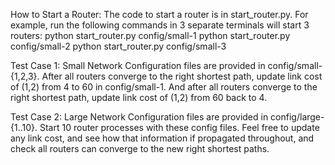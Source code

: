 How to Start a Router:
The code to start a router is in start_router.py. For example, run the following commands in 3 separate terminals will start 3 routers:
python start_router.py config/small-1
python start_router.py config/small-2
python start_router.py config/small-3

Test Case 1: Small Network
Configuration files are provided in config/small-{1,2,3}.
After all routers converge to the right shortest path, update link cost of (1,2) from 4 to 60 in config/small-1.
And after all routers converge to the right shortest path, update link cost of (1,2) from 60 back to 4.

Test Case 2: Large Network
Configuration files are provided in config/large-{1..10}. Start 10 router processes with these config files.
Feel free to update any link cost, and see how that information if propagated throughout, and check all routers can converge to the new right shortest paths.
